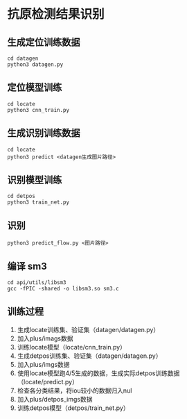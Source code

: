 # 抗原检测结果识别



## 生成定位训练数据

```
cd datagen
python3 datagen.py
```



## 定位模型训练

```
cd locate
python3 cnn_train.py
```



## 生成识别训练数据

```
cd locate
python3 predict <datagen生成图片路径>
```



## 识别模型训练

```
cd detpos
python3 train_net.py
```



## 识别

```
python3 predict_flow.py <图片路径>
```



## 编译 sm3
```
cd api/utils/libsm3
gcc -fPIC -shared -o libsm3.so sm3.c
```



## 训练过程
1. 生成locate训练集、验证集（datagen/datagen.py）
2. 加入plus/imags数据
3. 训练locate模型（locate/cnn_train.py）
4. 生成detpos训练集、验证集（datagen/datagen.py）
5. 加入plus/imgs数据
6. 使用locate模型跑4/5生成的数据，生成实际detpos训练数据（locate/predict.py）
7. 检查各分类结果，将iou较小的数据归入nul
8. 加入plus/detpos_imgs数据
9. 训练detpos模型（detpos/train_net.py）
